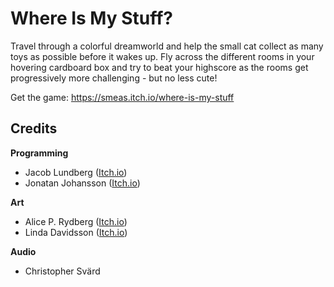 # Where Is My Stuff?

Travel through a colorful dreamworld and help the small cat collect as many toys as possible before it wakes up. Fly across the different rooms in your hovering cardboard box and try to beat your highscore as the rooms get progressively more challenging - but no less cute!

Get the game: https://smeas.itch.io/where-is-my-stuff

## Credits

**Programming**

- Jacob Lundberg ([Itch.io](https://mrjackey.itch.io/))
- Jonatan Johansson ([Itch.io](https://smeas.itch.io/))

**Art**

- Alice P. Rydberg ([Itch.io](https://denalice00.itch.io/))
- Linda Davidsson ([Itch.io](https://pelleman.itch.io/))

**Audio**

- Christopher Svärd
